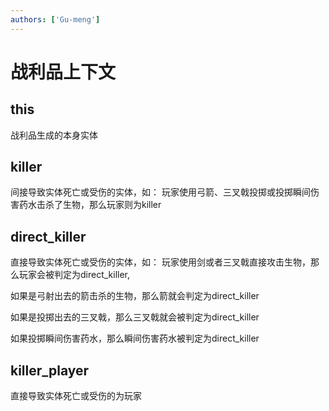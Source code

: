 ```yaml
---
authors: ['Gu-meng']
---
```

# 战利品上下文
## this
战利品生成的本身实体

## killer
间接导致实体死亡或受伤的实体，如： 玩家使用弓箭、三叉戟投掷或投掷瞬间伤害药水击杀了生物，那么玩家则为killer

## direct_killer
直接导致实体死亡或受伤的实体，如： 玩家使用剑或者三叉戟直接攻击生物，那么玩家会被判定为direct_killer,

如果是弓射出去的箭击杀的生物，那么箭就会判定为direct_killer

如果是投掷出去的三叉戟，那么三叉戟就会被判定为direct_killer

如果投掷瞬间伤害药水，那么瞬间伤害药水被判定为direct_killer

## killer_player
直接导致实体死亡或受伤的为玩家